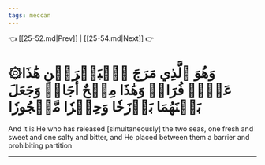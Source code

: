 ```yaml
---
tags: meccan
---
```


👈 [[25-52.md|Prev]] | [[25-54.md|Next]] 👉

# ۞وَهُوَ ٱلَّذِي مَرَجَ ٱلۡبَحۡرَيۡنِ هَٰذَا عَذۡبٞ فُرَاتٞ وَهَٰذَا مِلۡحٌ أُجَاجٞ وَجَعَلَ بَيۡنَهُمَا بَرۡزَخٗا وَحِجۡرٗا مَّحۡجُورٗا

And it is He who has released [simultaneously] the two seas, one fresh and sweet and one salty and bitter, and He placed between them a barrier and prohibiting partition

---


